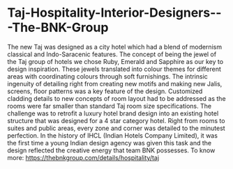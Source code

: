# Taj-Hospitality-Interior-Designers---The-BNK-Group
The new Taj was designed as a city hotel which had a blend of modernism classical and Indo-Saracenic features. The concept of being the jewel of the Taj group of hotels we chose Ruby, Emerald and Sapphire as our key to design inspiration. These jewels translated into colour themes for different areas with coordinating colours through soft furnishings. The intrinsic ingenuity of detailing right from creating new motifs and making new Jalis, screens, floor patterns was a key feature of the design.  Customized cladding details to new concepts of room layout had to be addressed as the rooms were far smaller than standard Taj room size specifications. The challenge was to retrofit a luxury hotel brand design into an existing hotel structure that was designed for a 4 star category hotel. Right from rooms to suites and public areas, every zone and corner was detailed to the minutest perfection. In the history of IHCL (Indian Hotels Company Limited), it was the first time a young Indian design agency was given this task and the design reflected the creative energy that team BNK possesses.  To know more: https://thebnkgroup.com/details/hospitality/taj
